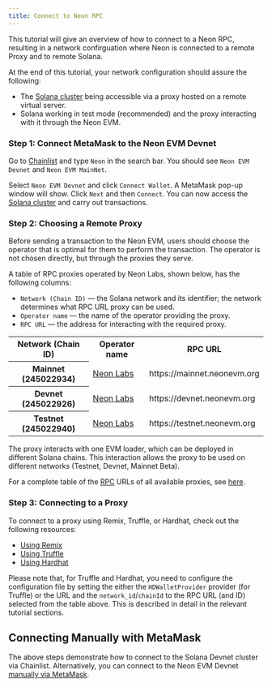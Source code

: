 ```yaml
---
title: Connect to Neon RPC
---
```


This tutorial will give an overview of how to connect to a Neon RPC, resulting in a network confirguation where Neon is connected to a remote Proxy and to remote Solana.

At the end of this tutorial, your network configuration should assure the following:
  * The [Solana cluster](https://docs.solana.com/cluster/overview) being accessible via a proxy hosted on a remote virtual server.
  * Solana working in test mode (recommended) and the proxy interacting with it through the Neon EVM.

### Step 1: Connect MetaMask to the Neon EVM Devnet
Go to [Chainlist](https://chainlist.org/) and type `Neon` in the search bar. You should see `Neon EVM Devnet` and `Neon EVM MainNet`.

Select `Neon EVM Devnet` and click `Connect Wallet`. A MetaMask pop-up window will show. Click `Next` and then `Connect`. You can now access the [Solana cluster](https://docs.solana.com/clusters) and carry out transactions.

### Step 2: Choosing a Remote Proxy
Before sending a transaction to the Neon EVM, users should choose the operator that is optimal for them to perform the transaction. The operator is not chosen directly, but through the proxies they serve.

A table of RPC proxies operated by Neon Labs, shown below, has the following columns:
  * `Network (Chain ID)` — the Solana network and its identifier; the network determines what RPC URL proxy can be used.
  * `Operator name` — the name of the operator providing the proxy.
  * `RPC URL` — the address for interacting with the required proxy.

<table>
    <tr>
        <th >Network (Chain ID)</th>
        <th>Operator name</th>
        <th>RPC URL</th>
    </tr>
    <tr>
        <th>Mainnet (245022934)</th>
        <td><a href="https://neon-labs.org">Neon Labs</a></td>
        <td>https://mainnet.neonevm.org</td>
    </tr>
    <tr>
        <th>Devnet (245022926)</th>
        <td><a href="https://neon-labs.org">Neon Labs</a></td> 
        <td>https://devnet.neonevm.org</td>
    </tr>
    <tr>
        <th>Testnet (245022940)</th>
        <td><a href="https://neon-labs.org">Neon Labs</a></td>
        <td>https://testnet.neonevm.org	</td>
    </tr>
</table>

The proxy interacts with one EVM loader, which can be deployed in different Solana chains. This interaction allows the proxy to be used on different networks (Testnet, Devnet, Mainnet Beta).

For a complete table of the [RPC](about/terminology.md#remote-procedure-call-rpc) URLs of all available proxies, see [here](/docs/clusters/neon_proxy_rpc_endpoints/).

### Step 3: Connecting to a Proxy

To connect to a proxy using Remix, Truffle, or Hardhat, check out the following resources:
* [Using Remix](developing/deploy_facilities/using_remix.md)
* [Using Truffle](developing/deploy_facilities/using_truffle.md)
* [Using Hardhat](developing/deploy_facilities/using_hardhat.md)

Please note that, for Truffle and Hardhat, you need to configure the configuration file by setting the either the `HDWalletProvider` provider (for Truffle) or the URL and the `network_id`/`chainId` to the RPC URL (and ID) selected from the table above. This is described in detail in the relevant tutorial sections.

## Connecting Manually with MetaMask
The above steps demonstrate how to connect to the Solana Devnet cluster via Chainlist. Alternatively, you can connect to the Neon EVM Devnet [manually via MetaMask](wallet/metamask_setup.md#setting-up-an-rpc-network).